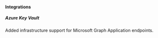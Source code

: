 
#### Integrations

##### Azure Key Vault

Added infrastructure support for Microsoft Graph Application endpoints.
